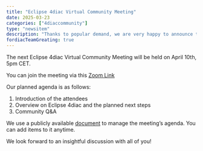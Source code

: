 ```yaml
---
title: "Eclipse 4diac Virtual Community Meeting"
date: 2025-03-23
categories: ["4diaccommunity"]
type: "newsitem"
description: "Thanks to popular demand, we are very happy to announce the next virtual Eclipse 4diac Community Meeeting. This community meeting is a place for the Eclipse 4diac community to get to know each other and to exchange ideas around Eclipse 4diac."
fordiacTeamGreating: true
---
```


The next Eclipse 4diac Virtual Community Meeting will be held on April 10th, 5pm CET.

You can join the meeting via this [Zoom Link](https://jku.zoom.us/j/96518171707?pwd=JSJb8s6xCFyHTNJW5yHqqgzBNRaaVf.1)

Our planned agenda is as follows:
1. Introduction of the attendees
2. Overview on Eclipse 4diac and the planned next steps
3. Community Q&A

We use a publicly available [document](https://docs.google.com/document/d/1XKoy3ec--dxvINVou9o_muGmMFUC0RBq-zF8rmqKj-g/edit?usp=sharing) to manage the meeting’s agenda. You can add items to it anytime.

We look forward to an insightful discussion with all of you!


